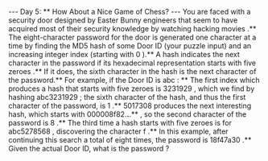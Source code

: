 --- Day 5: ** How About a Nice Game of Chess? ---
You are faced with a security door designed by Easter Bunny engineers that seem to have acquired most of their security knowledge by watching
hacking
movies
.**
The
eight-character password
for the door is generated one character at a time by finding the
MD5
hash of some Door ID (your puzzle input) and an increasing integer index (starting with
0
).**
A hash indicates the
next character
in the password if its
hexadecimal
representation starts with
five zeroes
.** If it does, the sixth character in the hash is the next character of the password.**
For example, if the Door ID is
abc
: **
The first index which produces a hash that starts with five zeroes is
3231929
, which we find by hashing
abc3231929
; the sixth character of the hash, and thus the first character of the password, is
1
.**
5017308
produces the next interesting hash, which starts with
000008f82.**.**.**
, so the second character of the password is
8
.**
The third time a hash starts with five zeroes is for
abc5278568
, discovering the character
f
.**
In this example, after continuing this search a total of eight times, the password is
18f47a30
.**
Given the actual Door ID,
what is the password
?